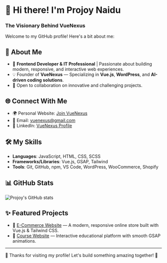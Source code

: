 # 👋 Hi there! I'm Projoy Naidu
### The Visionary Behind VueNexus

Welcome to my GitHub profile! Here's a bit about me:

## 🌟 About Me
- 🎯 **Frontend Developer & IT Professional** | Passionate about building modern, responsive, and interactive web experiences.
- 💡 Founder of **VueNexus** — Specializing in **Vue.js**, **WordPress**, and **AI-driven coding solutions**.
- 🚀 Open to collaboration on innovative and challenging projects.

## 🌐 Connect With Me
- 🌍 Personal Website: [Join VueNexus](https://projoy-vue.github.io/joinVnexus/)
- 💌 Email: [vuenexus@gmail.com
](mailto:projoynaidu407@gmail.com)
- 💼 LinkedIn: [VueNexus Profile](https://www.linkedin.com/in/vuenexus/)

## 🛠️ My Skills
- **Languages**: JavaScript, HTML, CSS, SCSS
- **Frameworks/Libraries**: Vue.js, GSAP, Tailwind
- **Tools**: Git, GitHub, npm, VS Code, WordPress, WooCommerce, Shopify

## 📊 GitHub Stats
![Projoy's GitHub stats](https://github-readme-stats.vercel.app/api?username=projoy-Vue&show_icons=true&theme=radical)

## ✨ Featured Projects
- 🌟 [E-Commerce Website](https://github.com/projoy-Vue/e-commerce-webpage) — A modern, responsive online store built with Vue.js & Tailwind CSS.
- 🌟 [Course Website](https://github.com/projoy-Vue/Coursewebsite) — Interactive educational platform with smooth GSAP animations.

---

🎉 Thanks for visiting my profile! Let's build something amazing together! 💪

